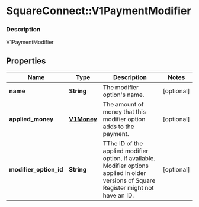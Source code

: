 # SquareConnect::V1PaymentModifier

### Description

V1PaymentModifier

## Properties
Name | Type | Description | Notes
------------ | ------------- | ------------- | -------------
**name** | **String** | The modifier option&#39;s name. | [optional] 
**applied_money** | [**V1Money**](V1Money.md) | The amount of money that this modifier option adds to the payment. | [optional] 
**modifier_option_id** | **String** | TThe ID of the applied modifier option, if available. Modifier options applied in older versions of Square Register might not have an ID. | [optional] 


